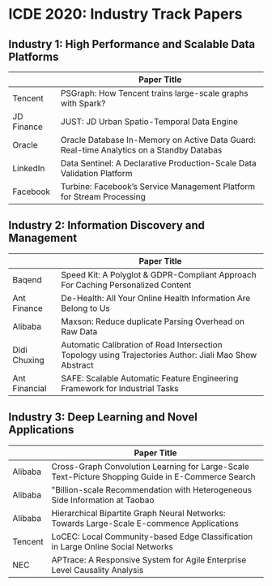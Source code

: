 # ICDE 2020: Industry Track Papers

## Industry 1: High Performance and Scalable Data Platforms

|            | Paper Title                                                                              |
| ---------- | ---------------------------------------------------------------------------------------- |
| Tencent    | PSGraph: How Tencent trains large-scale graphs with Spark?                               |
| JD Finance | JUST: JD Urban Spatio-Temporal Data Engine                                               |
| Oracle     | Oracle Database In-Memory on Active Data Guard: Real-time Analytics on a Standby Databas |
| LinkedIn   | Data Sentinel: A Declarative Production-Scale Data Validation Platform                   |
| Facebook   | Turbine: Facebook’s Service Management Platform for Stream Processing                    |

## Industry 2: Information Discovery and Management

|               | Paper Title                                                                                            |
| ------------- | ------------------------------------------------------------------------------------------------------ |
| Baqend        | Speed Kit: A Polyglot & GDPR-Compliant Approach For Caching Personalized Content                       |
| Ant Finance   | De-Health: All Your Online Health Information Are Belong to Us                                         |
| Alibaba       | Maxson: Reduce duplicate Parsing Overhead on Raw Data                                                  |
| Didi Chuxing  | Automatic Calibration of Road Intersection Topology using Trajectories Author: Jiali Mao Show Abstract |
| Ant Financial | SAFE: Scalable Automatic Feature Engineering Framework for Industrial Tasks                            |

## Industry 3: Deep Learning and Novel Applications

|         | Paper Title                                                                                       |
| ------- | ------------------------------------------------------------------------------------------------- |
| Alibaba | Cross-Graph Convolution Learning for Large-Scale Text-Picture Shopping Guide in E-Commerce Search |
| Alibaba | "Billion-scale Recommendation with Heterogeneous Side Information at Taobao                       |
| Alibaba | Hierarchical Bipartite Graph Neural Networks: Towards Large-Scale E-commence Applications         |
| Tencent | LoCEC: Local Community-based Edge Classification in Large Online Social Networks                  |
| NEC     | APTrace: A Responsive System for Agile Enterprise Level Causality Analysis                        |
